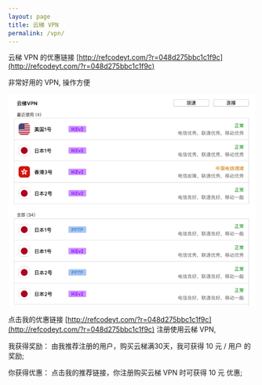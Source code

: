 ```yaml
---
layout: page
title: 云梯 VPN
permalink: /vpn/
---
```


云梯 VPN 的优惠链接 [http://refcodeyt.com/?r=048d275bbc1c1f9c](http://refcodeyt.com/?r=048d275bbc1c1f9c)

非常好用的 VPN, 操作方便

![ytvpn](/images/ytvpn.png)


点击我的优惠链接 [http://refcodeyt.com/?r=048d275bbc1c1f9c](http://refcodeyt.com/?r=048d275bbc1c1f9c) 注册使用云梯 VPN,

我获得奖励： 由我推荐注册的用户，购买云梯满30天，我可获得 10 元 / 用户 的奖励;

你获得优惠： 点击我的推荐链接，你注册购买云梯 VPN 时可获得 10 元 优惠;

